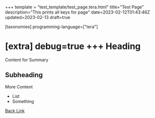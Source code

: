 +++
template = "test_template/test_page.tera.html"
title="Test Page"
description="This prints all keys for page"
date=2023-02-12T01:43:46Z
updated=2023-02-13
draft=true

[taxonomies]
programming-language=["tera"]

[extra]
debug=true
+++
Heading
========

Content for Summary
<!-- more -->

Subheading
-----------

More Content
* List
* Something

[Back Link]("@/test/section")
